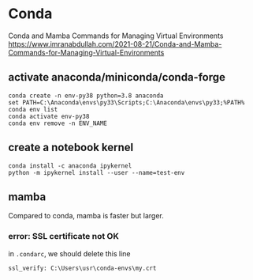# Conda

Conda and Mamba Commands for Managing Virtual Environments\
https://www.imranabdullah.com/2021-08-21/Conda-and-Mamba-Commands-for-Managing-Virtual-Environments

## activate anaconda/miniconda/conda-forge
```
conda create -n env-py38 python=3.8 anaconda
set PATH=C:\Anaconda\envs\py33\Scripts;C:\Anaconda\envs\py33;%PATH%
conda env list
conda activate env-py38
conda env remove -n ENV_NAME
```

## create a notebook kernel
```
conda install -c anaconda ipykernel
python -m ipykernel install --user --name=test-env
```

## mamba
Compared to conda, mamba is faster but larger.

### error: SSL certificate not OK
in `.condarc`, we should delete this line
```
ssl_verify: C:\Users\usr\conda-envs\my.crt
```

